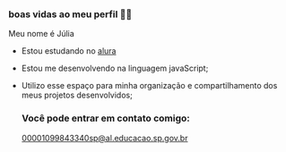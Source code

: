 ### boas vidas ao meu perfil 🧑‍🚀

Meu nome é Júlia

- Estou estudando no [alura](https://cursos.alura.com.br/dashboard)
- Estou me desenvolvendo na linguagem javaScript;
- Utilizo esse espaço para minha organização e compartilhamento dos meus projetos desenvolvidos;

  ### Você pode entrar em contato comigo:

  00001099843340sp@al.educacao.sp.gov.br

  

